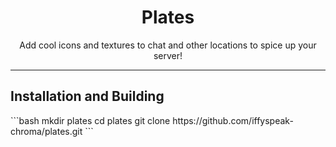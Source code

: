 <h1 align="center">Plates</h1>
<p align="center">Add cool icons and textures to chat and other locations to spice up your server!</p>
<hr>

<h2>Installation and Building</h2>
```bash
    mkdir plates
    cd plates
    git clone https://github.com/iffyspeak-chroma/plates.git
```